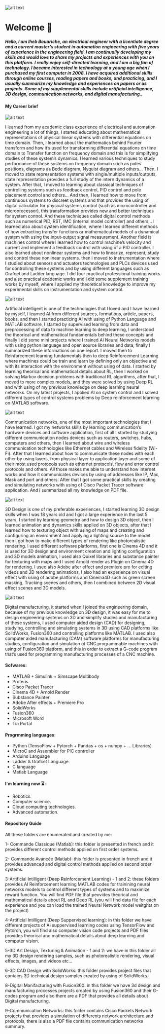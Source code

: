 ![alt text](https://github.com/IhebBouariche1/IhebBouariche/blob/main/Iheb%20Bouariche%20(13).png)
# Welcome 👋 

##### Hello, I am Iheb Bouariche, an electrical engineer with a licentiate degree and a current master's student in automation engineering with five years of experience in the engineering field. I am continually developing my skills and would love to share my projects and experiences with you on this platform. I really enjoy self-directed learning, and I am a big fan of technology. I became interested in technology at a young age when I purchased my first computer in 2008. I have acquired additional skills through online courses, reading papers and books, and practicing, and I usually summarize my knowledge and experiences on papers or as projects. Some of my supplemental skills include artificial intelligence, 3D design, communication networks, and digital manufacturing..

#### My Career brief

![alt text](https://github.com/IhebBouariche1/IhebBouariche/blob/main/2.jpg)

   I learned from my academic class experience of electrical and automation engineering a lot of things, I started educating about mathematical representations of physical linear systems with differential equations on time domain. Then, I learned about the mathematics behind Fourier transform and how it’s used for transforming differential equations on time domain to Transfer function on frequency domain and this is for simplifying studies of these system’s dynamics. I learned various techniques to study performance of these systems on frequency domain such as poles positions, diagrams as Bode diagram, Nyquist diagram and others… Then, I moved to state representation systems with single/multiple inputs/outputs, state representation provides a full study of the intern dynamics of a system. After that, I moved to learning about classical techniques of controlling systems such as feedback control, PID control and pole placement control and others... And then, I learned how to move from continuous systems to discreet systems and that provides the using of digital calculator for physical systems control (such as microcontroller and microprocessor), this transformation provides new and better techniques for system control. And these techniques called digital control methods such as numerical PID, RST, IMC (internal model controller) and others… I learned also about system identification, where I learned different methods of how extracting transfer functions or mathematical models of a dynamical system with using the input-output signal measurement. Another field is machines control where I learned how to control machine’s velocity and current and implement a feedback control with using of a PID controller. I also learned about nonlinear systems and how to linearize, represent, study and control these nonlinear systems. then i moved to instrumentation where I studied about sensors and actuators technologies and PLCs devices used for controlling these systems and by using different languages such as Grafcet and Ladder language. I did four practical professional training works and also practical academic works and i did some supplement training works by myself, where I applied my theoretical knowledge to improve my experimental skills on instrumentation and system control.

 ![alt text](https://github.com/IhebBouariche1/IhebBouariche/blob/main/5.jpg)

   Artificial intelligent is one of the technologies that I loved and I have learned by myself, I learned AI from different sources, formations, article, papers, books, and then I started practicing AI with using of Python Language and MATLAB software, I started by supervised learning from data and preprocessing of data to machine learning to deep learning, I understood the theorical and mathematical fundamentals behind these concepts and finally I did some mini projects where I trained AI Neural Networks models with using python language and open source libraries and data, finally I summarized these informations on one report. I moved then to Reinforcement learning fundamentals then to deep Reinforcement Learning where machines could be train and learn by defining only an objective and with its interaction with the environment without using of data. I started by learning theorical and mathematical details about RL, then I worked on solving Markov decision problems with traditional RL algorithms, after that, I moved to more complex models, and they were solved by using Deep RL and with using of my previous knowledge on deep learning neural networks. On my latest projects, I applied AI on system control and I solved different types of control systems problems by Deep reinforcement learning on MATLAB software.

 ![alt text](https://github.com/IhebBouariche1/IhebBouariche/blob/main/4.jpg)

   Communication networks, one of the most important technologies that I have learned. I got my networks skills by learning communication’s hardware devices and software application, first of all I started by studying different communication nodes devices such as routers, switches, hubs, computers and others, then I learned about wire and wireless communication technologies like Ethernet cables and Wireless fidelity (Wi-Fi). After that I learned about how to communicate these nodes with each other by using layers, from physical layer to application layer and some of their most used protocols such as ethernet protocols, flow and error control protocols and others. All those makes me able to understand how internet works and how it communicates devices by using of addresses like IP, Mac, Mask and port and others. After that I got some practical skills by creating and simulating networks with using of Cisco Packet Tracer software application. And i summarized all my knowledge on PDF file.

 ![alt text](https://github.com/IhebBouariche1/IhebBouariche/blob/main/1.jpg)

   3D Design is one of my preferable experiences, I started learning 3D design skills when I was 18 years old and I got a large experience in the last 5 years, I started by learning geometry and how to design 3D object, then I learned animation and dynamics skills applied on 3D objects, after that I learned how to texturing object with using of maps and creating and configuring an environment and applying a lighting source to the model then I got how to make different types of rendering like photorealistic rendering. I used different software platforms, first one is Cinema 4D and it is used for 3D design and environment creation and lighting configuration and 3D models animation, I used also Quixel libraries and substance painter for texturing with maps and I used Arnold render as Plugin on Cinema 4D for rendering. I used also Adobe after effect and premiere pro for editing videos and 3D rendering animations, I also had an experience on visual effect with using of adobe platforms and Cinema4D such as green screen masking, Tracking scenes and others, then I combined between 2D visual effect scenes and 3D models.
   
![alt text](https://github.com/IhebBouariche1/IhebBouariche/blob/main/3.jpg)

   Digital manufacturing, it started when I joined the engineering domain, because of my previous knowledge on 3D design, it was easy for me to design engineering systems on 3D and simplify studies and manufacturing of these systems, I used computer aided design (CAD) for designing, studying, controlling and simulating systems in 3D using CAD platforms like SolidWorks, Fusion360 and controlling platforms like MATLAB. I used also computer aided manufacturing (CAM) software platforms for manufacturing studies, configuration and simulation of CNC programmable machines with using of Fusion360 platform, and this in order to extract a G-code program that’s used for programming manufacturing processes of a CNC machine.

#### Sofwares: 
- MATLAB + Simulink + Simscape Multibody
- Proteus
- Cisco Packet Tracer
- Cinema 4D + Arnold Render
- Substance Painter
- Adobe After effects + Premiere Pro
- SolidWorks
- Fusion360
- Microsoft Word
- Tia Portal 

#### Progrmming languages: 
- Python (TensoFlow + Pytorch + Pandas + os + numpy + ...  Libraries)
- MicroC and Assembler for PIC controller
- Arduino Language
- Ladder & Grafcet Language
- C language
- Matlab Language


####  I'm learning now :hourglass: : 

- Robotics.
- Computer science.
- Cloud computing technologies.
- Advanced automation. 



#### Repository Guide
All these folders are enumerated and created by me:

1- Commande Classique (Matlab): this folder is presented in french and it provides different control methods applied on first order systems. 

2- Commande Avancée (Matlab): this folder is presented in french and it provides advanced and digital control methods applied on second order systems.

3-Artificial Intilligent (Deep Reinforcement Learning) - 1 and 2: these folders provides AI Reinforcement learning MATLAB codes for trainining neural networks models to control different types of systems and to maximize reward function. You will find PDF file that peovides theorical and mathematical details about RL and Deep RL (you will find data file for each experience and you can load the trained Neural Network model weitghts on the project)

4-Artificial Intilligent (Deep Suppervised learning): in this folder we have different projects of AI suppervised learning codes using TensorFlow and Pytorch, you will find also computer vision code projects and PDF files provides theorical and mathematical details about deep learning and computer vision.

5-3D Art Design, Texturing & Animation - 1 and 2: we have in this folder all my 3D design rendering samples, such as photorealistic rendering, visual effects, images, and videos etc...

6-3D CAD Design with SolidWorks: this folder provides project files that contains 3D technical design samples created by using of SolidWorks. 

8-Digital Manifacturing with Fusion360: in this folder we have 3d design and manufacturing processes projects created by using Fusion360 and their G-codes program and also there are a PDF that provides all details about Digital manufacturing.

9-Communication Networks: this folder contains Cisco Packets Network projects that provides a simulation of differents network architecture and protocols, there is also a PDF file contains communication networks summury. 
